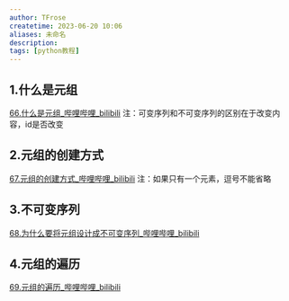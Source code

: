 ```yaml
---
author: TFrose
createtime: 2023-06-20 10:06
aliases: 未命名
description:
tags: [python教程]
---
```


## 1.什么是元组
[66.什么是元组_哔哩哔哩_bilibili](https://www.bilibili.com/video/BV1wD4y1o7AS?p=67&vd_source=2029b6b0b60ecbc6cf63989bfa56dd26)
注：可变序列和不可变序列的区别在于改变内容，id是否改变

## 2.元组的创建方式
[67.元组的创建方式_哔哩哔哩_bilibili](https://www.bilibili.com/video/BV1wD4y1o7AS?p=68&vd_source=2029b6b0b60ecbc6cf63989bfa56dd26)
注：如果只有一个元素，逗号不能省略

## 3.不可变序列
[68.为什么要将元组设计成不可变序列_哔哩哔哩_bilibili](https://www.bilibili.com/video/BV1wD4y1o7AS?p=69&vd_source=2029b6b0b60ecbc6cf63989bfa56dd26)

## 4.元组的遍历
[69.元组的遍历_哔哩哔哩_bilibili](https://www.bilibili.com/video/BV1wD4y1o7AS?p=70&vd_source=2029b6b0b60ecbc6cf63989bfa56dd26)
